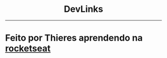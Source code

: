 <h1 align="center"> DevLinks </h1>

---

# Feito por Thieres aprendendo na [rocketseat](https://lp.rocketseat.com.br/devlinks/inscricao?utm_source=github&utm_medium=descricao&utm_campaign=capture-devlinks&utm_term=organic&utm_content=descricao-github-mayk-brito)
